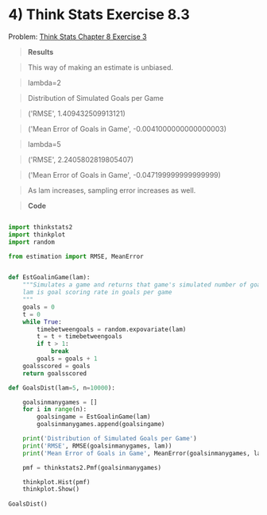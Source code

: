 # 4) Think Stats Exercise 8.3

Problem: [Think Stats Chapter 8 Exercise 3](http://greenteapress.com/thinkstats2/html/thinkstats2009.html#toc77)

>**Results**

>This way of making an estimate is unbiased. 

>lambda=2

>Distribution of Simulated Goals per Game

>('RMSE', 1.409432509913121)

>('Mean Error of Goals in Game', -0.0041000000000000003)
 
>lambda=5

>('RMSE', 2.2405802819805407)

>('Mean Error of Goals in Game', -0.047199999999999999)

>As lam increases, sampling error increases as well.

>**Code**

```python

import thinkstats2
import thinkplot
import random

from estimation import RMSE, MeanError


def EstGoalinGame(lam):
    """Simulates a game and returns that game's simulated number of goals
    lam is goal scoring rate in goals per game
    """
    goals = 0
    t = 0
    while True:
        timebetweengoals = random.expovariate(lam)
        t = t + timebetweengoals
        if t > 1:
            break
        goals = goals + 1
    goalsscored = goals
    return goalsscored

def GoalsDist(lam=5, n=10000):

    goalsinmanygames = []
    for i in range(n):
        goalsingame = EstGoalinGame(lam)
        goalsinmanygames.append(goalsingame)

    print('Distribution of Simulated Goals per Game')
    print('RMSE', RMSE(goalsinmanygames, lam))
    print('Mean Error of Goals in Game', MeanError(goalsinmanygames, lam))

    pmf = thinkstats2.Pmf(goalsinmanygames)

    thinkplot.Hist(pmf)
    thinkplot.Show()
        
GoalsDist()
```
